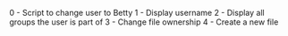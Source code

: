 0 - Script to change user to Betty
1 - Display username
2 - Display all groups the user is part of
3 - Change file ownership
4 - Create a new file
